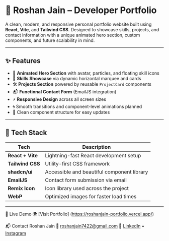 # 🚀 Roshan Jain – Developer Portfolio

A clean, modern, and responsive personal portfolio website built using **React**, **Vite**, and **Tailwind CSS**. Designed to showcase skills, projects, and contact information with a unique animated hero section, custom components, and future scalability in mind.


---

## ✨ Features

- 🎨 **Animated Hero Section** with avatar, particles, and floating skill icons  
- 🧠 **Skills Showcase** via dynamic horizontal marquee and cards  
- 🛠️ **Projects Section** powered by reusable `ProjectCard` components  
- 📬 **Functional Contact Form** (EmailJS integration)  
- ⚡ **Responsive Design** across all screen sizes  
- 🌀 Smooth transitions and component-level animations planned  
- 📁 Clean component structure for easy updates  

---

## 🧱 Tech Stack

| Tech             | Description                                     |
|------------------|-------------------------------------------------|
| **React + Vite** | Lightning-fast React development setup          |
| **Tailwind CSS** | Utility-first CSS framework                     |
| **shadcn/ui**    | Accessible and beautiful component library      |
| **EmailJS**      | Contact form submission via email               |
| **Remix Icon**   | Icon library used across the project            |
| **WebP**         | Optimized images for faster load times          |

---


🔗 Live Demo
🌍 [Visit Portfolio] (https://roshanjain-portfolio.vercel.app/)

📬 Contact
Roshan Jain
📧 roshanjain7422@gmail.com 
🔗 [LinkedIn]() • [Instagram]()

